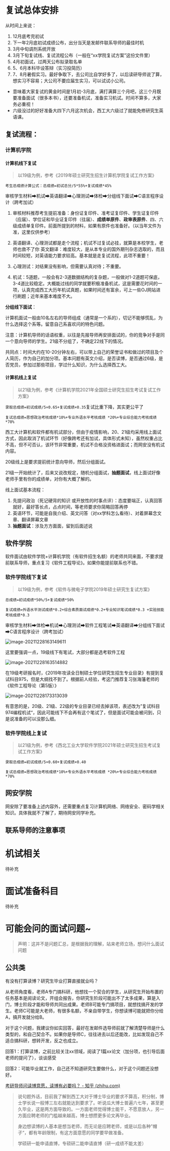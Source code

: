 

# 复试总体安排

从时间上来说：

1. 12月底考完初试
2. 下一年2月底初试成绩公布，出分当天是发邮件联系导师的最佳时机
3. 3月中旬调剂系统开放
4. 3月下旬复试线、复试流程公布（一般在“xx学院复试方案”这份文件里）
5. 4月初面试，过两天公布拟录取名单
6. 5、6月本科毕设答辩（实习投简历）
7. 7、8月暑假实习。最好争取下，去公司比自学好多了，以后读研导师说了算，想实习不容易；大公司不要应届生实习，可以试试小公司。

- 意味着大家复试的黄金时间是1月初-3月底，满打满算三个月吧，这三个月既要准备面试（很多本书），还要准备机试，准备实习机试。时间不算多，大家务必重视！
- 六级没过的好好准备大四下六月这次机会，西工大六级过了就能免修研究生英语课。

## 复试流程：

### 计算机学院

#### 计算机线下复试

> 以19级为例，参考《2019年硕士研究生招生计算机学院复试工作方案》

`考生总成绩计算公式：总成绩=初试总分/5*55%+复试成绩*45%`

审核学生材料➡机试➡英语翻译➡心理测试➡体检➡分组线下面试➡C语言程序设计（跨考加试）

1. 审核材料推荐考生提前准备：身份证复印件、准考证复印件、学生证复印件（应届）、学位证和毕业证复印件（往届）、**成绩单原件**、**政审表原件**、四、六级成绩单复印件。前面所提到的材料，如果有原件也准备好。（以当年文件为准，这里仅供参考）

2. 英语翻译、心理测试都是走个流程；机试不过复试必挂，就算是本校学生，老师也救不了你
   英文翻译：难度较大，是从本专业的国外期刊杂志选取的，而且时间较短，对英语能力要求较高。基本就是走复试流程，此项不重要！
3. 心理测试：对结果没有影响，但需要认真对待；不重要。
4. 机试：5道题，一般会有2-3道数据结构的复杂题，一般做对1-2道题可保底，3-4道比较稳定。大概能过线的同学就要积极准备机试，这是需要花时间的一项，认真完成西工大历年机试真题，如果时间还有富余，可上一些OJ网站进行刷题；近年来基本难度不大。

**分组线下面试**：

计算机面试一般由10名左右的导师组成（通常是一个系的），切记不能够慌乱，为什么选择这个系等。留意自己系喜欢问的特色问题。

注意：计算机导师的话语权重，以往是先报导师再安排面试的，你的竞争对手是同一个意向导师的学生。21级不分组了，不确定22线下的情况。

共同点：时间大约在10-20分钟左右，可以带上自己的荣誉证书和做过的项目及个人简历，作为自己的加分项。基本问题有英文介绍，是否读博，是否通过6级，是否党员，参加过那些项目，学过什么知识，为什么选择西工大。

#### 计算机线上复试

> 以21级为例，参考《计算机学院2021年全国硕士研究生招生考试复试工作方案》

`录取总成绩=初试成绩/5×0.65+复试成绩×0.35`复试比重下降，其实更公平了

`复试总成绩=思想政治考核成绩*10%+专业外语水平考核成绩 *20%+专业综合能力考核成绩*70%`

西工大计算机和软件都有机试部分，但由于疫情影响，20、21级均采用线上面试方式，因此取消了机试环节（好像跨考还有加试，具体形式未知），虽然权重占比不高，但不可否认，该环节非常重要，机试不合格没资格进面试；而网安没有机试内容。

20级线上是要求提前统计意向导师，然后分组面试。

21级一开始统计了，后来又说改规定，随机分组面试，**抽题面试**，线上面试好像老师手里有你的成绩单，对你有大概了解的。

线上面试基本流程：

1. 先提问政治（死记硬背的知识 或开放性的时事点评）：态度要端正，认真回答就好，最好答长点，占点时间，等老师要求你简略回答再停
2. 英语环节，可能是自我介绍、英文问答（对xx学科怎么看待）、对着屏幕念文章、翻译屏幕文章
3. **抽题面试**：涉及方方面面，留到后面述说

## 软件学院

软件面试由软件学院+计算机学院（有软件招生名额）的老师共同来面，不要求提前联系导师，重点复习《软件工程导论》。如果你能提前联系也不错。

### 软件学院线下复试

> 以19级为例，参考《软件与微电子学院2019年硕士研究生复试方案》

`总成绩=初试成绩*50%/5+复试成绩*50%`

`复试成绩=外语水平测试成绩*0.2+综合素质面试成绩*0.2+专业知识笔试成绩*0.3 +实验技能考核成绩*0.3`

审核学生材料➡体检➡机试➡心理测试➡软件工程笔试➡英语翻译➡分组线下面试➡C语言程序设计（跨考加试）

![image-20211228163149611](https://raw.githubusercontent.com/JackieNPU/pubimg/main/img/202112281856070.png)

这里要强调一点，19级线下有笔试，大部分都是选考软件工程

![image-20211228163514882](https://raw.githubusercontent.com/JackieNPU/pubimg/main/img/202112281855970.png)

在19级考研报名时，《2019年攻读全日制硕士学位研究生招生专业目录》有提到复试科目975，但是大纲找不到了。根据前人经验，考这门推荐复习张海藩老师的《软件工程导论（第5版）》

![image-20211228173313039](https://raw.githubusercontent.com/JackieNPU/pubimg/main/img/202112281856014.png)

有意思的是，20级、21级、22级的专业目录已经去掉该项，表述改为”复试科目 974编程机试“，因此可能线下不会再有这个笔试了，但是面试可能会被问到，只是说准备的可以没那么细。

### 软件学院线上复试

> 以21级为例，参考《西北工业大学软件学院2021年硕士研究生招生考试复试工作方案》

`录取总成绩=初试成绩/5×0.60+复试成绩×0.40`

`复试总成绩=思想政治考核成绩*10%+专业外语水平考核成绩 *20%+专业综合能力考核成绩*70%`

## 网安学院

网安除了要准备上述内容外，还需要重点复习计算机网络、网络安全、密码学相关知识。具体我就不了解了，期待网安同学补充。

## 联系导师的注意事项



# 机试相关

待补充

# 面试准备科目

待补充

# 可能会问的面试问题~

> 声明：这并不是问题汇总，是根据我的理解，站来老师立场，想问什么面试问题

## 公共类

有没有打算读博？研究生毕业打算直接就业吗？

从老师角度看，老师A专门搞科研，他想找一个契合的学生，从研究生开始布置的任务基本是阅读论文，开组会报告，你研究生阶段可能出不了太多成果，算是入门，博士阶段才能和导师共同出成果。老师B可能专门搞项目，就想找搞开发的学生。老师C可能是大老师，有很多名额，不亲自带学生，你想读博可能就把你分给A，搞开发就分给B。

对于这个问题，我建议你如实回答，最好在发邮件选导师前就了解清楚导师是什么类型的，和自己契合不。如果你是导师C，往往进去以后还能改，比如发现自己不适合搞科研，想转开发，反之也成立。

回答1：打算读博，之前比较关注xx领域，阅读了1篇xx论文（加分项，也引导后面老师的提问了），谈谈感受

回答2：可能毕业就工作，自己还不知道研究生要做什么，对于这个问题还没想好。

[考研导师问读博意愿，读博有必要吗？ - 知乎 (zhihu.com)](https://www.zhihu.com/question/376973811)

> 说句题外话，目前我了解到西工大对于博士毕业的要求不算高，积分制，博士学长说一般博三左右就能达到要求了。听说瓜大博士普遍六七年，甚至更久毕业，这是两方面导致的。一方面老师觉得博士能干，不愿意放人，另一方面应聘老师的门槛越来越高，博士想攒更多论文再毕业。
>
> 身边想读博的人基本是想当老师，而无论是应聘老师，或是以后各种”帽子“，都有年龄限制，有这方面意愿的同学要早做准备。
>
> 学硕研一能申请直博，专硕研二能申请直博（研一成绩不能太差）

